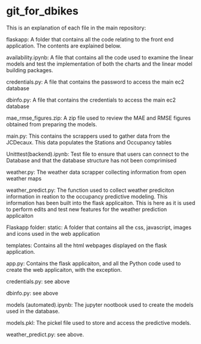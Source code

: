 # git_for_dbikes


This is an explanation of each file in the main repository:

flaskapp: A folder that contains all the code relating to the front end application. The contents are explained below.

availability.ipynb: A file that contains all the code used to examine the linear models and test the implementation of both the charts and the linear model building packages.

credentials.py: A file that contains the password to access the main ec2 database

dbinfo.py: A file that contains the credentials to access the main ec2 database

mae_rmse_figures.zip: A zip file used to review the MAE and RMSE figures obtained from preparing the models.

main.py: This contains the scrappers used to gather data from the JCDecaux. This data populates the Stations and Occupancy tables

Unitttest(backend).ipynb: Test file to ensure that users can connect to the Database and that the database structure has not been comprimised

weather.py: The weather data scrapper collecting information from open weather maps

weather_predict.py: The function used to collect weather prediciton information in reation to the occupancy predictive modeling. This information has been built into the flask applicaiton. This is here as it is used to perform edits and test new features for the weather prediction applicaiton

Flaskapp folder:
static: A folder that contains all the css, javascript, images and icons used in the web application

templates: Contains all the html webpages displayed on the flask application.

app.py: Contains the flask applicaiton, and all the Python code used to create the web applicaiton, with the exception.

credentials.py: see above

dbinfo.py: see above

models (automated).ipynb: The jupyter nootbook used to create the models used in the database.

models.pkl: The pickel file used to store and access the predictive models.

weather_predict.py: see above.
